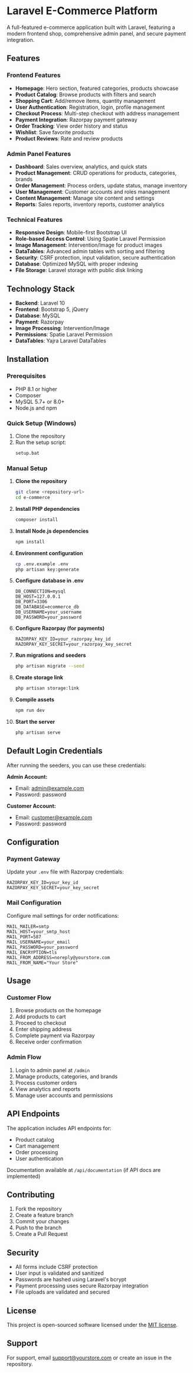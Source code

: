 # Laravel E-Commerce Platform

A full-featured e-commerce application built with Laravel, featuring a modern frontend shop, comprehensive admin panel, and secure payment integration.

## Features

### Frontend Features
- **Homepage**: Hero section, featured categories, products showcase
- **Product Catalog**: Browse products with filters and search
- **Shopping Cart**: Add/remove items, quantity management
- **User Authentication**: Registration, login, profile management
- **Checkout Process**: Multi-step checkout with address management
- **Payment Integration**: Razorpay payment gateway
- **Order Tracking**: View order history and status
- **Wishlist**: Save favorite products
- **Product Reviews**: Rate and review products

### Admin Panel Features
- **Dashboard**: Sales overview, analytics, and quick stats
- **Product Management**: CRUD operations for products, categories, brands
- **Order Management**: Process orders, update status, manage inventory
- **User Management**: Customer accounts and roles management
- **Content Management**: Manage site content and settings
- **Reports**: Sales reports, inventory reports, customer analytics

### Technical Features
- **Responsive Design**: Mobile-first Bootstrap UI
- **Role-based Access Control**: Using Spatie Laravel Permission
- **Image Management**: Intervention/Image for product images
- **DataTables**: Advanced admin tables with sorting and filtering
- **Security**: CSRF protection, input validation, secure authentication
- **Database**: Optimized MySQL with proper indexing
- **File Storage**: Laravel storage with public disk linking

## Technology Stack

- **Backend**: Laravel 10
- **Frontend**: Bootstrap 5, jQuery
- **Database**: MySQL
- **Payment**: Razorpay
- **Image Processing**: Intervention/Image
- **Permissions**: Spatie Laravel Permission
- **DataTables**: Yajra Laravel DataTables

## Installation

### Prerequisites
- PHP 8.1 or higher
- Composer
- MySQL 5.7+ or 8.0+
- Node.js and npm

### Quick Setup (Windows)
1. Clone the repository
2. Run the setup script:
   ```bash
   setup.bat
   ```

### Manual Setup
1. **Clone the repository**
   ```bash
   git clone <repository-url>
   cd e-commerce
   ```

2. **Install PHP dependencies**
   ```bash
   composer install
   ```

3. **Install Node.js dependencies**
   ```bash
   npm install
   ```

4. **Environment configuration**
   ```bash
   cp .env.example .env
   php artisan key:generate
   ```

5. **Configure database in .env**
   ```env
   DB_CONNECTION=mysql
   DB_HOST=127.0.0.1
   DB_PORT=3306
   DB_DATABASE=ecommerce_db
   DB_USERNAME=your_username
   DB_PASSWORD=your_password
   ```

6. **Configure Razorpay (for payments)**
   ```env
   RAZORPAY_KEY_ID=your_razorpay_key_id
   RAZORPAY_KEY_SECRET=your_razorpay_key_secret
   ```

7. **Run migrations and seeders**
   ```bash
   php artisan migrate --seed
   ```

8. **Create storage link**
   ```bash
   php artisan storage:link
   ```

9. **Compile assets**
   ```bash
   npm run dev
   ```

10. **Start the server**
    ```bash
    php artisan serve
    ```

## Default Login Credentials

After running the seeders, you can use these credentials:

**Admin Account:**
- Email: admin@example.com
- Password: password

**Customer Account:**
- Email: customer@example.com
- Password: password

## Configuration

### Payment Gateway
Update your `.env` file with Razorpay credentials:
```env
RAZORPAY_KEY_ID=your_key_id
RAZORPAY_KEY_SECRET=your_key_secret
```

### Mail Configuration
Configure mail settings for order notifications:
```env
MAIL_MAILER=smtp
MAIL_HOST=your_smtp_host
MAIL_PORT=587
MAIL_USERNAME=your_email
MAIL_PASSWORD=your_password
MAIL_ENCRYPTION=tls
MAIL_FROM_ADDRESS=noreply@yourstore.com
MAIL_FROM_NAME="Your Store"
```

## Usage

### Customer Flow
1. Browse products on the homepage
2. Add products to cart
3. Proceed to checkout
4. Enter shipping address
5. Complete payment via Razorpay
6. Receive order confirmation

### Admin Flow
1. Login to admin panel at `/admin`
2. Manage products, categories, and brands
3. Process customer orders
4. View analytics and reports
5. Manage user accounts and permissions

## API Endpoints

The application includes API endpoints for:
- Product catalog
- Cart management
- Order processing
- User authentication

Documentation available at `/api/documentation` (if API docs are implemented)

## Contributing

1. Fork the repository
2. Create a feature branch
3. Commit your changes
4. Push to the branch
5. Create a Pull Request

## Security

- All forms include CSRF protection
- User input is validated and sanitized
- Passwords are hashed using Laravel's bcrypt
- Payment processing uses secure Razorpay integration
- File uploads are validated and secured

## License

This project is open-sourced software licensed under the [MIT license](https://opensource.org/licenses/MIT).

## Support

For support, email support@yourstore.com or create an issue in the repository.
